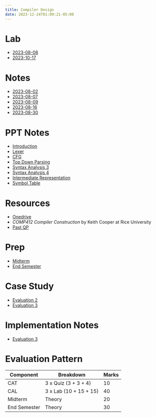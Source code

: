 ```yaml
---
title: Compiler Design
date: 2023-12-24T01:09:21-05:00
---
```

# Lab
- [ 2023-08-08](202309131222.md)
- [ 2023-10-17](20231017100848.md)

# Notes
- [ 2023-08-02](202309131226.md)
- [ 2023-08-07](202309131237.md)
- [ 2023-08-09](202309131246.md)
- [ 2023-08-16](202309131251.md)
- [ 2023-08-30](202309131254.md)

# PPT Notes
- [ Introduction](20231010085759-introduction.md)
- [ Lexer](20231010095046-lexer.md)
- [ CFG](20231010105500-CFG.md)
- [ Top Down Parsing](20231010114028-top_down_parsing.md)
- [ Syntax Analysis 3](20231010123239-syntax_analysis_3.md)
- [ Syntax Analysis 4](20231011094843-syntax_analysis_4.md)
- [ Intermediate Representation](20231106091245-intermediate-representation.md)
- [ Symbol Table](20231128085907-symbol-table.md)

# Resources
- [Onedrive](https://amritavishwavidyapeetham-my.sharepoint.com/personal/p_remyakrishnan_cb_amrita_edu/_layouts/15/onedrive.aspx?id=%2Fpersonal%2Fp%5Fremyakrishnan%5Fcb%5Famrita%5Fedu%2FDocuments%2F19CSE401%20Compiler%20Design%20%2D%20CSE%20F&ga=1)
- _COMP412 Compiler Construction_ by Keith Cooper at Rice University
- [Past QP](https://amritavishwavidyapeetham-my.sharepoint.com/:f:/g/personal/cb_en_u4cse20613_cb_students_amrita_edu/EkhY-mVGSKtFiajZKMvW75EB0EnTb1qoFE8kAlmcXXejLA?e=2KZdqq)

# Prep
- [ Midterm](20231002124304-midterm.md)
- [ End Semester](20231224113912-cd_endsem.md)

# Case Study
- [ Evaluation 2](20231106210646-eval-2.md)
- [ Evaluation 3](20231201144541-eval-3.md)

# Implementation Notes
- [ Evaluation 3](20231205225104-eval-3.md)
# Evaluation Pattern

| Component   | Breakdown             | Marks|
| ------------| ----------------------| -----|
| CAT         | 3 x Quiz (3 + 3 + 4)  | 10   |
| CAL         | 3 x Lab (10 + 15 + 15)| 40   |
| Midterm     | Theory                | 20   |
| End Semester| Theory                | 30   |

